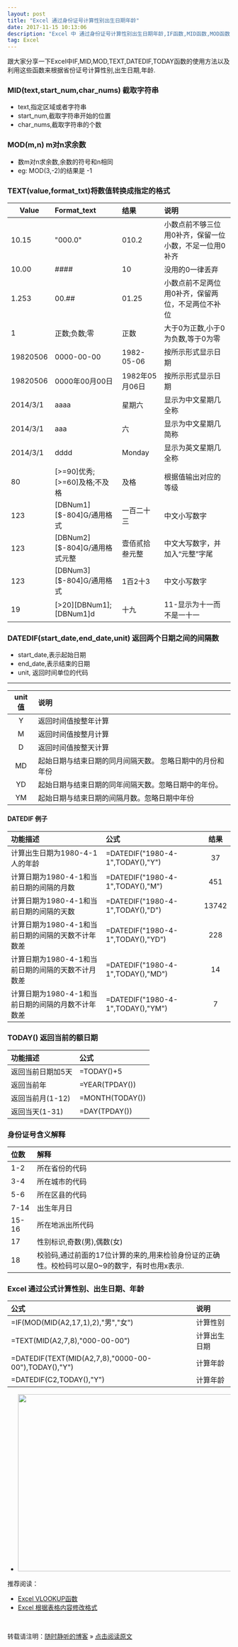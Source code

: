 ```yaml
---
layout: post
title: "Excel 通过身份证号计算性别出生日期年龄"
date: 2017-11-15 10:13:06 
description: "Excel 中 通过身份证号计算性别出生日期年龄,IF函数,MID函数,MOD函数,TEXT函数,TODAY函数,DATEDIF函数"
tag: Excel
---
```


跟大家分享一下Excel中IF,MID,MOD,TEXT,DATEDIF,TODAY函数的使用方法以及利用这些函数来根据省份证号计算性别,出生日期,年龄.

### MID(text,start\_num,char\_nums) 截取字符串
- text,指定区域或者字符串
- start_num,截取字符串开始的位置
- char_nums,截取字符串的个数

### MOD(m,n) m对n求余数
- 数m对n求余数,余数的符号和n相同
- eg: MOD(3,-2)的结果是 -1

### TEXT(value,format\_txt)将数值转换成指定的格式 


|Value|Format\_text|结果|说明|
|-|:-|:-|:-|
|10.15|"000.0"|010.2|小数点前不够三位用0补齐，保留一位小数，不足一位用0补齐|
|10.00|####|10|没用的0一律丢弃|
|1.253|00.##|01.25|小数点前不足两位用0补齐，保留两位，不足两位不补位|
|1|正数;负数;零|正数|大于0为正数,小于0为负数,等于0为零|
|19820506|0000-00-00|1982-05-06|按所示形式显示日期|
|19820506|0000年00月00日|1982年05月06日|按所示形式显示日期|
|2014/3/1|aaaa|星期六|显示为中文星期几全称|
|2014/3/1|aaa|六|显示为中文星期几简称|
|2014/3/1|dddd|Monday|显示为英文星期几全称|
|80|[>=90]优秀;[>=60]及格;不及格|及格|根据值输出对应的等级|
|123|[DBNum1][$-804]G/通用格式|一百二十三|中文小写数字|
|123|[DBNum2][$-804]G/通用格式元整|壹佰贰拾叁元整|中文大写数字，并加入“元整”字尾|
|123|[DBNum3][$-804]G/通用格式|1百2十3|中文小写数字|
|19|[>20][DBNum1];[DBNum1]d|十九|11-显示为十一而不是一十一|

### DATEDIF(start\_date,end\_date,unit) 返回两个日期之间的间隔数

- start\_date,表示起始日期
- end\_date,表示结束的日期
- unit, 返回时间单位的代码

-------

|unit值|说明|
|:-:|:-|
|Y|返回时间值按整年计算|
|M|返回时间值按整月计算|
|D|返回时间值按整天计算|
|MD|起始日期与结束日期的同月间隔天数。 忽略日期中的月份和年份|
|YD|起始日期与结束日期的同年间隔天数。忽略日期中的年份。|
|YM|起始日期与结束日期的间隔月数。忽略日期中年份|


#### DATEDIF 例子

|功能描述|公式|结果|
|:-|:-|:-:|
|计算出生日期为1980-4-1人的年龄|=DATEDIF("1980-4-1",TODAY(),"Y")|37|
|计算日期为1980-4-1和当前日期的间隔的月数|=DATEDIF("1980-4-1",TODAY(),"M")|451|
|计算日期为1980-4-1和当前日期的间隔的天数|=DATEDIF("1980-4-1",TODAY(),"D")|13742|
|计算日期为1980-4-1和当前日期的间隔的天数不计年数差|=DATEDIF("1980-4-1",TODAY(),"YD")|228|
|计算日期为1980-4-1和当前日期的间隔的天数不计月数差|=DATEDIF("1980-4-1",TODAY(),"MD")|14|
|计算日期为1980-4-1和当前日期的间隔的月数不计年数差|=DATEDIF("1980-4-1",TODAY(),"YM")|7|


### TODAY() 返回当前的额日期

|功能描述|公式|
|:-|:-|
|返回当前日期加5天|=TODAY()+5|
|返回当前年|=YEAR(TPDAY())|
|返回当前月(1-12)|=MONTH(TODAY())|
|返回当天(1-31)|=DAY(TPDAY())|

### 身份证号含义解释

|位数|解释|
|:-|:-|
|1-2|所在省份的代码|
|3-4|所在城市的代码|
|5-6|所在区县的代码|
|7-14|出生年月日|
|15-16|所在地派出所代码|
|17|性别标识,奇数(男),偶数(女)|
|18|校验码,通过前面的17位计算的来的,用来检验身份证的正确性。校检码可以是0~9的数字，有时也用x表示.|

### Excel 通过公式计算性别、出生日期、年龄

|公式|说明|
|:-|:-|
|=IF(MOD(MID(A2,17,1),2),"男","女")|计算性别|
|=TEXT(MID(A2,7,8),"000-00-00")|计算出生日期|
|=DATEDIF(TEXT(MID(A2,7,8),"0000-00-00"),TODAY(),"Y")|计算年龄|
|=DATEDIF(C2,TODAY(),"Y")|计算年龄|


* <img src="/images/posts/Excle/Excel_DATADIF_IF_TEXT.gif" height="400" width="800">


推荐阅读：

- [Excel VLOOKUP函数](http://ssjt21.github.io/2017/11/Excel_vlookup/)
- [Excel 根据表格内容修改格式](http://ssjt21.github.io/2017/11/Excel_ConditionFormat/)


<br>

转载请注明：[随时静听的博客](http://ssjt21.github.io) » [点击阅读原文](http://ssjt21.github.io/2017/11/Excel_IdcardCalc/)